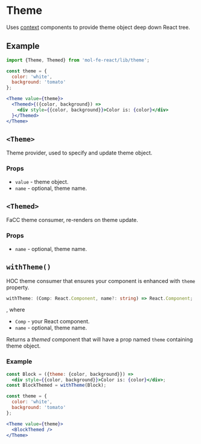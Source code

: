 # Theme

Uses [context](./context.md) components to provide theme object deep down React tree.

## Example

```jsx
import {Theme, Themed} from 'mol-fe-react/lib/theme';

const theme = {
  color: 'white',
  background: 'tomato'
};

<Theme value={theme}>
  <Themed>{({color, background}) =>
    <div style={{color, background}}>Color is: {color}</div>
  }</Themed>
</Theme>
```

## `<Theme>`

Theme provider, used to specify and update theme object.

### Props

  - `value` - theme object.
  - `name` - optional, theme name.

## `<Themed>`

FaCC theme consumer, re-renders on theme update.

### Props

  - `name` - optional, theme name.


## `withTheme()`

HOC theme consumer that ensures your component is enhanced with `theme` property.

```ts
withTheme: (Comp: React.Component, name?: string) => React.Component;
```

, where

  - `Comp` - your React component.
  - `name` - optional, theme name.

Returns a *themed* component that will have a prop named `theme` containing
theme object.

### Example

```jsx
const Block = ({theme: {color, background}}) =>
  <div style={{color, background}}>Color is: {color}</div>;
const BlockThemed = withTheme(Block);

const theme = {
  color: 'white',
  background: 'tomato'
};

<Theme value={theme}>
  <BlockThemed />
</Theme>
```
